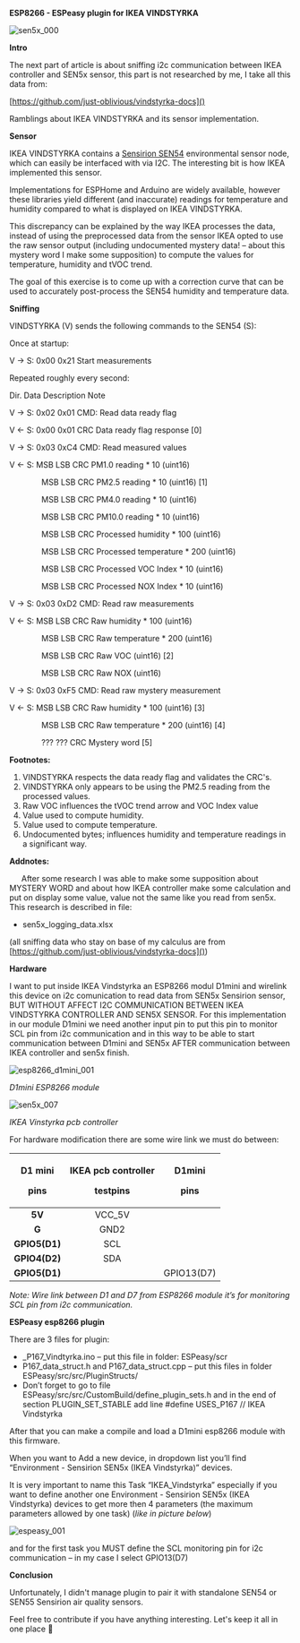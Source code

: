 **ESP8266 - ESPeasy plugin for IKEA VINDSTYRKA** 

![](https://github.com/andibaciu/ESPeasy-plugin-for-IKEA-VINDSTYRKA/blob/main/img/sen5x_000.png "sen5x_000")

**Intro**

The next part of article is about sniffing i2c communication between IKEA controller and SEN5x sensor, this part is not researched by me, I take all this data from:

[https://github.com/just-oblivious/vindstyrka-docs]()

Ramblings about IKEA VINDSTYRKA and its sensor implementation.

**Sensor**

IKEA VINDSTYRKA contains a [Sensirion SEN54](https://sensirion.com/products/catalog/SEN54/) environmental sensor node, which can easily be interfaced with via I2C. The interesting bit is how IKEA implemented this sensor.

Implementations for ESPHome and Arduino are widely available, however these libraries yield different (and inaccurate) readings for temperature and humidity compared to what is displayed on IKEA VINDSTYRKA.

This discrepancy can be explained by the way IKEA processes the data, instead of using the preprocessed data from the sensor IKEA opted to use the raw sensor output (including undocumented mystery data! – about this mystery word I make some supposition) to compute the values for temperature, humidity and tVOC trend.

The goal of this exercise is to come up with a correction curve that can be used to accurately post-process the SEN54 humidity and temperature data.

**Sniffing**

VINDSTYRKA (V) sends the following commands to the SEN54 (S):

Once at startup:

V -> S: 0x00 0x21         Start measurements

Repeated roughly every second:

Dir.    Data              Description                       Note

V -> S: 0x02 0x01         CMD: Read data ready flag

V <- S: 0x00 0x01 CRC     Data ready flag response          [0]

V -> S: 0x03 0xC4         CMD: Read measured values

V <- S: MSB  LSB  CRC     PM1.0 reading \* 10 (uint16)

`        `MSB  LSB  CRC     PM2.5 reading \* 10 (uint16)       [1]

`        `MSB  LSB  CRC     PM4.0 reading \* 10 (uint16)

`        `MSB  LSB  CRC     PM10.0 reading \* 10 (uint16)

`        `MSB  LSB  CRC     Processed humidity \* 100 (uint16)

`        `MSB  LSB  CRC     Processed temperature \* 200 (uint16)

`        `MSB  LSB  CRC     Processed VOC Index \* 10 (uint16)

`        `MSB  LSB  CRC     Processed NOX Index \* 10 (uint16)

V -> S: 0x03 0xD2         CMD: Read raw measurements

V <- S: MSB  LSB  CRC     Raw humidity \* 100 (uint16)

`        `MSB  LSB  CRC     Raw temperature \* 200 (uint16)

`        `MSB  LSB  CRC     Raw VOC (uint16)                  [2]

`        `MSB  LSB  CRC     Raw NOX (uint16)

V -> S: 0x03 0xF5         CMD: Read raw mystery measurement

V <- S: MSB  LSB  CRC     Raw humidity \* 100 (uint16)       [3]

`        `MSB  LSB  CRC     Raw temperature \* 200 (uint16)    [4]

`        `???  ???  CRC     Mystery word                      [5]


**Footnotes:**

1. VINDSTYRKA respects the data ready flag and validates the CRC's.
1. VINDSTYRKA only appears to be using the PM2.5 reading from the processed values.
1. Raw VOC influences the tVOC trend arrow and VOC Index value
1. Value used to compute humidity.
1. Value used to compute temperature.
1. Undocumented bytes; influences humidity and temperature readings in a significant way.

**Addnotes:**

`	`After some research I was able to make some supposition about MYSTERY WORD and about how IKEA controller make some calculation and put on display some value, value not the same like you read from sen5x. This research is described in file: 

- sen5x\_logging\_data.xlsx 

(all sniffing data who stay on base of my calculus are from [https://github.com/just-oblivious/vindstyrka-docs]())

**Hardware**

I want to put inside IKEA Vindstyrka an ESP8266 modul D1mini and wirelink this device on i2c comunication to read data from SEN5x Sensirion sensor, BUT WITHOUT AFFECT I2C COMMUNICATION BETWEEN IKEA VINDSTYRKA CONTROLLER AND SEN5X SENSOR. For this implementation in our module D1mini we need another input pin to put this pin to monitor SCL pin from i2c communication and in this way to be able to start communication between D1mini and SEN5x AFTER communication between IKEA controller and sen5x finish.

![](https://github.com/andibaciu/ESPeasy-plugin-for-IKEA-VINDSTYRKA/blob/main/img/esp8266_d1mini_001.jpeg "esp8266_d1mini_001")

*D1mini ESP8266 module*

![](https://github.com/andibaciu/ESPeasy-plugin-for-IKEA-VINDSTYRKA/blob/main/img/sen5x_007.jpeg "sen5x_007")

*IKEA Vinstyrka pcb controller*

For hardware modification there are some wire link we must do between:

|<p>**D1 mini**</p><p>**pins**</p>|<p>**IKEA pcb controller**</p><p>**testpins**</p>|<p>**D1mini**</p><p>**pins**</p>|
| :-: | :-: | :-: |
|**5V**|VCC\_5V||
|**G**|GND2||
|**GPIO5(D1)**|SCL||
|**GPIO4(D2)**|SDA||
|**GPIO5(D1)**||GPIO13(D7)|

*Note: Wire link between D1 and D7 from ESP8266 module it’s for monitoring SCL pin from i2c communication.*

**ESPeasy esp8266 plugin**

There are 3 files for plugin:

- \_P167\_Vindtyrka.ino – put this file in folder: ESPeasy/scr
- P167\_data\_struct.h and P167\_data\_struct.cpp – put this files in folder ESPeasy/src/src/PluginStructs/
- Don’t forget to go to file ESPeasy/src/src/CustomBuild/define\_plugin\_sets.h and in the end of section PLUGIN\_SET\_STABLE add line #define USES\_P167   // IKEA Vindstyrka

After that you can make a compile and load a D1mini esp8266 module with this firmware.

When you want to Add a new device, in dropdown list you’ll find “Environment - Sensirion SEN5x (IKEA Vindstyrka)” devices.

It is very important to name this Task “IKEA\_Vindstyrka” especially if you want to define another one  Environment - Sensirion SEN5x (IKEA Vindstyrka) devices to get more then 4 parameters (the maximum parameters allowed by one task) (*like in picture below*)

![](https://github.com/andibaciu/ESPeasy-plugin-for-IKEA-VINDSTYRKA/blob/main/img/espeasy_001.jpg "espeasy_001")

and for the first task you MUST define the SCL monitoring pin for i2c communication – in my case I select GPIO13(D7)

**Conclusion**

Unfortunately, I didn't manage plugin to pair it with standalone SEN54 or SEN55 Sensirion air quality sensors.

Feel free to contribute if you have anything interesting. Let's keep it all in one place 🙂

